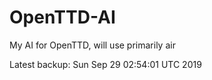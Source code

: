 # OpenTTD-AI
My AI for OpenTTD, will use primarily air

Latest backup: Sun Sep 29 02:54:01 UTC 2019
